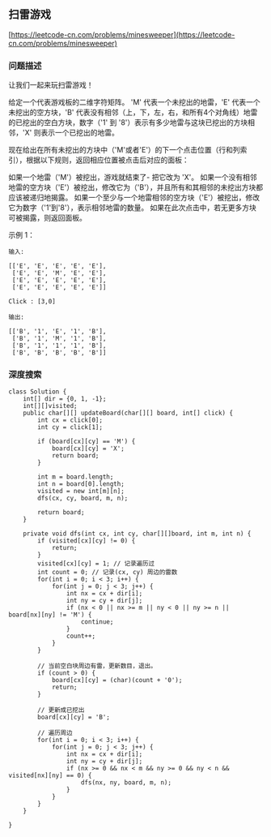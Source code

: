 ## 扫雷游戏
[https://leetcode-cn.com/problems/minesweeper](https://leetcode-cn.com/problems/minesweeper)

### 问题描述
让我们一起来玩扫雷游戏！

给定一个代表游戏板的二维字符矩阵。 'M' 代表一个未挖出的地雷，'E' 代表一个未挖出的空方块，'B' 代表没有相邻（上，下，左，右，和所有4个对角线）地雷的已挖出的空白方块，数字（'1' 到 '8'）表示有多少地雷与这块已挖出的方块相邻，'X' 则表示一个已挖出的地雷。

现在给出在所有未挖出的方块中（'M'或者'E'）的下一个点击位置（行和列索引），根据以下规则，返回相应位置被点击后对应的面板：

如果一个地雷（'M'）被挖出，游戏就结束了- 把它改为 'X'。
如果一个没有相邻地雷的空方块（'E'）被挖出，修改它为（'B'），并且所有和其相邻的未挖出方块都应该被递归地揭露。
如果一个至少与一个地雷相邻的空方块（'E'）被挖出，修改它为数字（'1'到'8'），表示相邻地雷的数量。
如果在此次点击中，若无更多方块可被揭露，则返回面板。
 

示例 1：
```
输入: 

[['E', 'E', 'E', 'E', 'E'],
 ['E', 'E', 'M', 'E', 'E'],
 ['E', 'E', 'E', 'E', 'E'],
 ['E', 'E', 'E', 'E', 'E']]

Click : [3,0]

输出: 

[['B', '1', 'E', '1', 'B'],
 ['B', '1', 'M', '1', 'B'],
 ['B', '1', '1', '1', 'B'],
 ['B', 'B', 'B', 'B', 'B']]
```
### 深度搜索
```
class Solution {
    int[] dir = {0, 1, -1};
    int[][]visited;
    public char[][] updateBoard(char[][] board, int[] click) {
        int cx = click[0];
        int cy = click[1];

        if (board[cx][cy] == 'M') {
            board[cx][cy] = 'X';
            return board;
        }

        int m = board.length;
        int n = board[0].length;
        visited = new int[m][n];
        dfs(cx, cy, board, m, n);

        return board;
    }

    private void dfs(int cx, int cy, char[][]board, int m, int n) {
        if (visited[cx][cy] != 0) {
            return;
        }
        visited[cx][cy] = 1; // 记录遍历过
        int count = 0; // 记录(cx, cy) 周边的雷数
        for(int i = 0; i < 3; i++) {
            for(int j = 0; j < 3; j++) {
                int nx = cx + dir[i];
                int ny = cy + dir[j];
                if (nx < 0 || nx >= m || ny < 0 || ny >= n || board[nx][ny] != 'M') {
                    continue;
                }
                count++;
            }
        }

        // 当前空白块周边有雷，更新数目，退出。
        if (count > 0) {
            board[cx][cy] = (char)(count + '0');
            return;
        }

        // 更新成已挖出
        board[cx][cy] = 'B';
        
        // 遍历周边
        for(int i = 0; i < 3; i++) {
            for(int j = 0; j < 3; j++) {
                int nx = cx + dir[i];
                int ny = cy + dir[j];
                if (nx >= 0 && nx < m && ny >= 0 && ny < n && visited[nx][ny] == 0) {
                    dfs(nx, ny, board, m, n);
                }
            }
        }
    }

}
```
